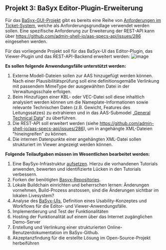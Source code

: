 ## Projekt 3: **BaSyx Editor-Plugin-Erweiterung**

Für das [BaSyx-GUI-Projekt](https://github.com/eclipse-basyx/basyx-aas-web-ui) gibt es bereits eine Reihe von [Anforderungen im Ticket-System](https://github.com/eclipse-basyx/basyx-applications/issues/240), welche als Anforderungsgrundlage verwendet werden sollen.
Eine spezifische Anforderung zur Erweiterung der REST-API kann über https://github.com/admin-shell-io/aas-specs-api/issues/286 eingesehen werden. 

Für das vorliegende Projekt soll für das BaSyx-UI das Editor-Plugin, das Viewer-Plugin und das REST-API-Backend erweitert werden: 
![image](https://github.com/user-attachments/assets/34d6e4bf-d1eb-443f-98cb-9d3f75068bf2)    

**Es sollen folgende Anwendungsfälle unterstützt werden:**
1. Externe Modell-Dateien sollen zur AAS hinzugefügt werden können. Nach einer Plausibilitätsprüfung soll eine definitionsgemäße Verlinkung mit passendem MimeType der ausgewählten Datei in der Verwaltungsschale erfolgen.
2. Beim Hinzufügen einer KBL- oder VEC-Datei soll diese inhaltlich analysiert werden können um die Nameplate-Informationen sowie relevante Technischen Daten (z.B. Gewicht, Features des Leitungssatzes) zu extrahieren und in das AAS-Submodel „[General Technical Data](https://github.com/admin-shell-io/submodel-templates/tree/main/published/Technical_Data/1/2)“ zu überführen.
3. Die REST-API soll erweitert werden (siehe https://github.com/admin-shell-io/aas-specs-api/issues/286), um in angehängte XML-Dateien "hineingreifen" zu können.
4. Die internen Datenpunkte einer angehängten XML-Datei sollen strukturiert im Viewer angezeigt werden können. 

**Folgende Teilaufgaben müssen im Wesentlichen bearbeitet werden:**
1. Eine BaySyx-Infrastruktur [aufsetzen](https://basyx.org/get-started/introduction). Hierzu die vorhandenen Tutorials anwenden, bewerten und identifizierte Lücken in den Tutorials verbessern.
2. Forken der benötigten [Basyx-Repositories](https://github.com/eclipse-basyx/basyx-aas-web-ui).
3. Lokale Buildchain einrichten und beherrschen lernen: Änderungen vornehmen, Build-Prozess anstossen, sind die Änderungen sichtbar im lokalen Livesystem?
4. Analyse des [BaSyx-UIs](https://wiki.basyx.org/en/latest/content/user_documentation/basyx_components/web_ui/index.html), Definition eines Usability-Konzeptes und Workflows für die Editor- und Viewer-Anwendungsfälle.
5. Implementierung und Test der Funktionalitäten
6. Hosting der Funktionalität auf einem über das Internet zugänglichen Demo-Server
7. Erstellung und Verlinkung einer strukturierten Online-Benutzerdokumentation im BaSyx-Github.
8. Akzeptanzfindung für die erstellte Lösung im Open-Source-Projekt herbeiführen
